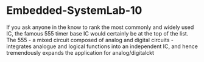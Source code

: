 # Embedded-SystemLab-10
If you ask anyone in the know to rank the most commonly and widely used IC, the famous 555 timer base IC would certainly be at the top of the list. The 555 - a mixed circuit composed of analog and digital circuits - integrates analogue and logical functions into an independent IC, and hence tremendously expands the application for analog/digitalckt
